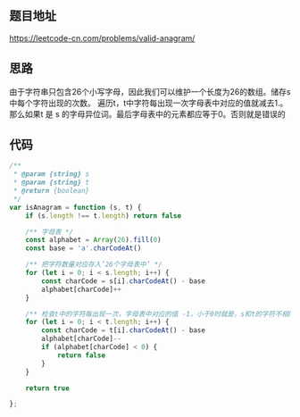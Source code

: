 
## 题目地址
https://leetcode-cn.com/problems/valid-anagram/
## 思路
由于字符串只包含26个小写字母，因此我们可以维护一个长度为26的数组。储存s中每个字符出现的次数。
遍历t，t中字符每出现一次字母表中对应的值就减去1.。那么如果t 是 s 的字母异位词。最后字母表中的元素都应等于0。否则就是错误的

## 代码
```javascript
/**
 * @param {string} s
 * @param {string} t
 * @return {boolean}
 */
var isAnagram = function (s, t) {
    if (s.length !== t.length) return false

    /** 字母表 */
    const alphabet = Array(26).fill(0)
    const base = 'a'.charCodeAt()

    /** 把字符数量对应存入’26个字母表中’ */
    for (let i = 0; i < s.length; i++) {
        const charCode = s[i].charCodeAt() - base
        alphabet[charCode]++
    }

    /** 检查t中的字符每出现一次，字母表中对应的值 -1，小于0时就是，s和t的字符不相同 */
    for (let i = 0; i < t.length; i++) {
        const charCode = t[i].charCodeAt() - base
        alphabet[charCode]--
        if (alphabet[charCode] < 0) {
            return false
        }
    }

    return true

};
```